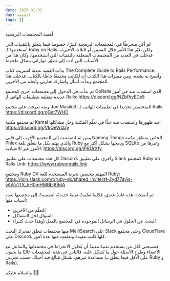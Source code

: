 ```yaml
---
date: 2025-01-31
day: الجمعة
tags: []
---
```


أهمية المجتمعات البرمجية

لم أكن منخرطًا في المجتمعات البرمجية كثيرًا، خصوصا فيما يتعلق بالتقنيات التي أستخدمها كـ Ruby on Rails، ولكن تغيّر هذا الأمر خلال السنتين أو الثلاث الأخيرة، فدخلت في العديد من المجتمعات المتعلقة بالتقنيات التي أستخدمها، وكان هذا من الأسباب التي أدت إلى تطوّر مهاراتي بشكل ملحوظ.

بدأت القصة عندما اشتريت كتاب The Complete Guide to Rails Performance، وأنصح به بشدة، ومن مميزات هذا الكتاب أن للكاتب مجتمعًا خاصًّا بالكتاب، فدخلت هذا المجتمع وبدأت أسأل وأشارك تجاربي وأتعلم من الآخرين.

ثم بدأت في الدخول إلى مجتمعات أخرى كمجتمع GoRails الذي استفدت منه في أمور عديدة متعلقة بتطبيقات الهاتف لـ Rails:
https://discord.gg/NZbfhyEDs5

ومنه تعرفت على مجتمع Joe Masilotti المتخصص تحديدا في تطبيقات الهاتف لـ Rails:
https://discord.gg/gGat7WHD

ثم مجتمع مكتبة Kamal عند ظهورها واستفدت منه جدًّا في تعلّم المكتبة وحل مشاكلها:
https://discord.gg/VkQeWQJy

ومن ثم انضممت إلى المجتمع الأقرب إلى قلبي Naming Things الخاص بمطوّر مكتبة Phlex والذي يهتم بكل ما يتعلّق بلغة Ruby ودمجها بشكل أكثر مع SQLite وغيرها من الأمور غير الاعتيادية:
https://discord.gg/jP8UrXfy

كل هذه مجتمعات على تطبيق Discord، وأخرى على تطبيق Slack كمجتمع Ruby on Rails Link:
https://www.rubyonrails.link

ومجتمع Ruby DX المهتم بتحسين تجربة المستخدم للغة Ruby:
https://join.slack.com/t/ruby-dx/shared_invite/zt-2yd77ayis-yAiVc1TX_kH0mHMBbi89dA

ثم أصبحت هذه عادةً عندي، فكلما تعلمتُ تقنيةً جديدةً، انضممتُ إلى مجتمعها لعدة أسباب منها:
- التعلّم من الآخرين
- السؤال لحل المشاكل
- البحث عن الحلول في الرسائل الموجودة في المجتمع بالفعل (وهذا حدث كثيرا)

منها مجتمعات تتعلق بمحرك البحث MeiliSearch على Slack وحتى مجتمع CloudFlare على Discord، كلها كانت مفيدة وتعلمت منها عدة أمور.

فنصيحتي لكل من يستخدم تقنيةً معينةً أن يُحاول الانخراط في مجتمعاتها والتفاعل مع الأعضاء وطرح الأسئلة حول ما يُشكل عليه، فالناس في هذه المجتمعات غالبًا ما يحبون مساعدة غيرهم، بشكل مُبالغ فيه أحيانًا، حسب تجربتي (على الأقل فيما يتعلّق بـ Ruby و Rails).

والسلام عليكم 👋🏻

